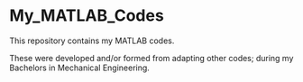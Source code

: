 # My_MATLAB_Codes
This repository contains my MATLAB codes.


These were developed and/or formed from adapting other codes; during my Bachelors in Mechanical Engineering.
